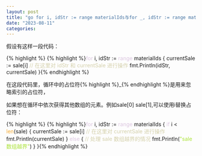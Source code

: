 ```yaml
---
layout: post
title: "go for i, idStr := range materialIds与for _, idStr := range materialIds"
date: "2023-08-11"
categories: 
---
```

<p>假设有这样一段代码：</p>

{% highlight %}
{% highlight %}<span style="color:#dcc6e0">for</span> i, idStr := <span style="color:#dcc6e0">range</span> materialIds {
    currentSale := sale[i]
    <span style="color:#d4d0ab">// 在这里对 idStr 和 currentSale 进行操作</span>
    fmt.Println(idStr, currentSale)
}{% endhighlight %}

<p>在这段代码里，循环中的占位符{% highlight %}_{% endhighlight %}是用来忽略索引的占位符，</p>

<p>如果想在循环中依次获得其他数组的元素。例如sale[0] sale[1],可以使用i替换占位符：</p>

{% highlight %}
{% highlight %}<span style="color:#dcc6e0">for</span> i, idStr := <span style="color:#dcc6e0">range</span> materialIds {
    <span style="color:#dcc6e0">if</span> i &lt; <span style="color:#f5ab35">len</span>(sale) {
        currentSale := sale[i]
        <span style="color:#d4d0ab">// 在这里对 currentSale 进行操作</span>
        fmt.Println(currentSale)
    } <span style="color:#dcc6e0">else</span> {
        <span style="color:#d4d0ab">// 处理 sale 数组越界的情况</span>
        fmt.Println(<span style="color:#abe338">&quot;sale 数组越界&quot;</span>)
    }
}{% endhighlight %}

<p>&nbsp;</p>

